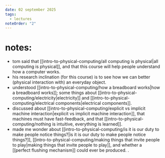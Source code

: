 ```yaml
---
date: 02 september 2025
tags:
  - lectures
noteOrder: "2"
---
```

# notes:
- tom said that [[intro-to-physical-computing/all computing is physical|all computing is physical]], and that this course will help people understand how a computer works. 
- his research inclination (for this course) is to see how we can better (physical interaction with) an everyday object. 
- understood [[intro-to-physical-computing/how a breadboard works|how a breadboard works]]; some things about [[intro-to-physical-computing/electricity|electricity]] and [[intro-to-physical-computing/electrical components|electrical components]]. 
- discussed about [[intro-to-physical-computing/explicit vs implicit machine interaction|explicit vs implicit machine interaction]], that machines must have fast-feedback, and that [[intro-to-physical-computing/nothing is intuitive, everything is learned]]. 
- made me wonder about [[intro-to-physical-computing/is it is our duty to make people notice things?|is it is our duty to make people notice things?]],  [[intro-to-physical-computing/making things that invite people to play|making things that invite people to play]], and whether a [[perfect flushing mechanism]] could ever be produced. .